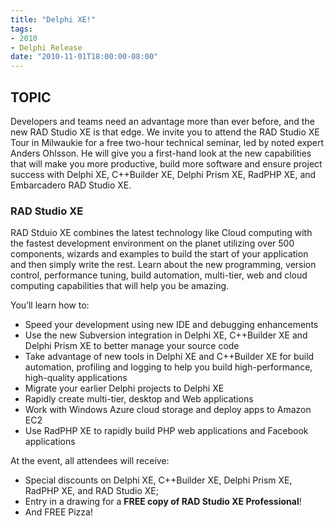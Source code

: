```yaml
---
title: "Delphi XE!"
tags:
- 2010
- Delphi Release
date: "2010-11-01T18:00:00-08:00"
---
```


## TOPIC ##

Developers and teams need an advantage more than ever before, and the new RAD Studio XE is that edge. We invite you to attend the RAD Studio XE Tour in Milwaukie for a free two-hour technical seminar, led by noted expert Anders Ohlsson.  He will give you a first-hand look at the new capabilities that will make you more productive, build more software and ensure project success with Delphi XE, C++Builder XE, Delphi Prism XE, RadPHP XE, and Embarcadero RAD Studio XE.

### RAD Studio XE ###

RAD Stduio XE combines the latest technology like Cloud computing with the fastest development environment on the planet utilizing over 500 components, wizards and examples to build the start of your application and then simply write the rest. Learn about the new programming, version control, performance tuning, build automation, multi-tier, web and cloud computing capabilities that will help you be amazing.

You’ll learn how to:

- Speed your development using new IDE and debugging enhancements
- Use the new Subversion integration in Delphi XE, C++Builder XE and Delphi Prism XE to better manage your source code
- Take advantage of new tools in Delphi XE and C++Builder XE for build automation, profiling and logging to help you build high-performance, high-quality applications
- Migrate your earlier Delphi projects to Delphi XE
- Rapidly create multi-tier, desktop and Web applications
- Work with Windows Azure cloud storage and deploy apps to Amazon EC2
- Use RadPHP XE to rapidly build PHP web applications and Facebook applications


At the event, all attendees will receive:

- Special discounts on Delphi XE, C++Builder XE, Delphi Prism XE, RadPHP XE, and RAD Studio XE;
- Entry in a drawing for a **FREE copy of RAD Studio XE Professional**!
- And FREE Pizza!
